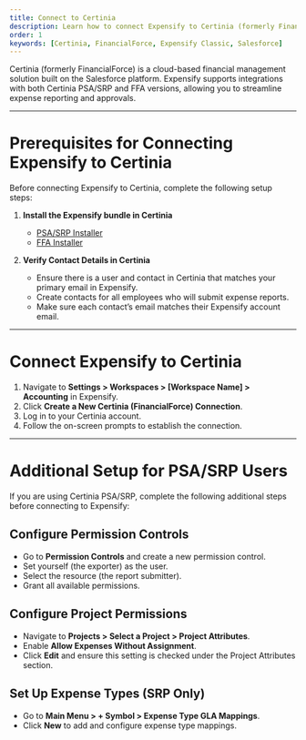 ```yaml
---
title: Connect to Certinia
description: Learn how to connect Expensify to Certinia (formerly FinancialForce) for seamless expense management integration.
order: 1
keywords: [Certinia, FinancialForce, Expensify Classic, Salesforce]
---
```

<div id="expensify-classic" markdown="1">

Certinia (formerly FinancialForce) is a cloud-based financial management solution built on the Salesforce platform. Expensify supports integrations with both Certinia PSA/SRP and FFA versions, allowing you to streamline expense reporting and approvals.

---

# Prerequisites for Connecting Expensify to Certinia

Before connecting Expensify to Certinia, complete the following setup steps:

1. **Install the Expensify bundle in Certinia**  
   - [PSA/SRP Installer](https://login.salesforce.com/packaging/installPackage.apexp?p0=04t2M000002J0BHD%252Fpackaging%252FinstallPackage.apexp%253Fp0%253D04t2M000002J0BH)  
   - [FFA Installer](https://login.salesforce.com/packaging/installPackage.apexp?p0=04t4p000001UQVj)  

2. **Verify Contact Details in Certinia**  
   - Ensure there is a user and contact in Certinia that matches your primary email in Expensify.  
   - Create contacts for all employees who will submit expense reports.  
   - Make sure each contact’s email matches their Expensify account email.

---

# Connect Expensify to Certinia

1. Navigate to **Settings > Workspaces > [Workspace Name] > Accounting** in Expensify.  
2. Click **Create a New Certinia (FinancialForce) Connection**.  
3. Log in to your Certinia account.  
4. Follow the on-screen prompts to establish the connection.

---

# Additional Setup for PSA/SRP Users

If you are using Certinia PSA/SRP, complete the following additional steps before connecting to Expensify:

## Configure Permission Controls  
- Go to **Permission Controls** and create a new permission control.  
- Set yourself (the exporter) as the user.  
- Select the resource (the report submitter).  
- Grant all available permissions.

## Configure Project Permissions  
- Navigate to **Projects > Select a Project > Project Attributes**.  
- Enable **Allow Expenses Without Assignment**.  
- Click **Edit** and ensure this setting is checked under the Project Attributes section.

## Set Up Expense Types (SRP Only)  
- Go to **Main Menu > + Symbol > Expense Type GLA Mappings**.  
- Click **New** to add and configure expense type mappings.

</div>
